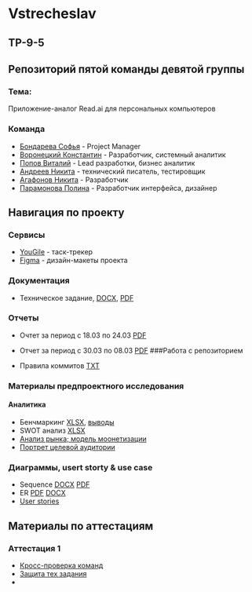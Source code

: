 # Vstrecheslav
## TP-9-5
## Репозиторий пятой команды девятой группы
### Тема: 
Приложение-аналог Read.ai для персональных компьютеров

### Команда
 - [Бондарева Софья](https://github.com/bebrusova "") - Project Manager
 - [Воронецкий Константин](https://github.com/kotovro "") - Разработчик, системный аналитик
 - [Попов Виталий](https://github.com/blacklavilass "") - Lead разработки, бизнес аналитик
 - [Андреев Никита](https://github.com/Neonchikk "") - технический писатель, тестировщик
 - [Агафонов Никита](https://github.com/Fatomartyr "") - Разработчик
 - [Парамонова Полина](https://github.com/Paramon2003 "") - Разработчик интерфейса, дизайнер
 
 ## Навигация по проекту

### Сервисы

- [YouGile](https://ru.yougile.com/board/icqgfj2i9nk9) - таск-трекер
- [Figma](https://www.figma.com/file/tgjyOfaAtJQgewFkinZqpI?node-id=0:1&locale=en&type=design) - дизайн-макеты проекта
### Документация

- Техническое задание, [DOCX](https://bit.ly/tech_spec_docx), [PDF](https://github.com/kotovro/TP-9-5/blob/main/Documents/%D0%A2%D0%B5%D1%85%D0%BD%D0%B8%D1%87%D0%B5%D1%81%D0%BA%D0%BE%D0%B5_%D0%B7%D0%B0%D0%B4%D0%B0%D0%BD%D0%B8%D0%B5%20(3).pdf)

### Отчеты
- Очтет за период с 18.03 по 24.03 [PDF](https://bit.ly/4lC3QNT)
- Отчет за период с 30.03 по 08.03 [PDF]() 
###Работа с репозиторием

- Правила коммитов [TXT](https://github.com/kotovro/TP-9-5/blob/main/Documents/commitrules.txt)
### Материалы предпроектного исследования
#### Аналитика
- Бенчмаркинг [XLSX](https://shorturl.at/X3Igz), [выводы](https://docs.google.com/document/d/1G0JKdgnGKwCzXxGnt9JjcxBIZKs8HunQ/edit?usp=sharing&ouid=114850176025970822206&rtpof=true&sd=true)
- SWOT анализ [XLSX](https://shorturl.at/58z0T)
- [Анализ рынка; модель моонетизации](https://github.com/kotovro/TP-9-5/blob/main/Documents/Предпроектные%20исследования/Анализ%20рынка%20и%20модель%20монетизации.pdf)
- [Портрет целевой аудитории](https://github.com/kotovro/TP-9-5/blob/main/Documents/Предпроектные%20исследования/Портрет%20целевой%20аудитории.pdf)

### Диаграммы, usert storty & use case
- Sequence [DOCX](https://bit.ly/41Ozvno) [PDF](https://shorturl.at/uPZeM)
- ER [PDF](https://shorturl.at/GvHCe) [DOCX](https://bit.ly/erd_docx)
- [User stories](https://docs.google.com/document/d/1VI38AyJcwgZ0zJBAdn-Z_-T8HVos9nWfmZwtC185uNU/edit?usp=sharing)
 ## Материалы по аттестациям
 ### Аттестация 1
 - [Кросс-проверка команд](https://docs.google.com/spreadsheets/d/16dYTz6zW2YxYeqqG0Wbo7U_hYHtsoE2jADToYRZJZ2s/edit?usp=sharing)
 - [Защита тех задания](https://drive.google.com/file/d/1Fx6a6WyuxJ6CGGZiUwpdNjLTP9FReBP4/view?usp=drivesdk)
 - 
